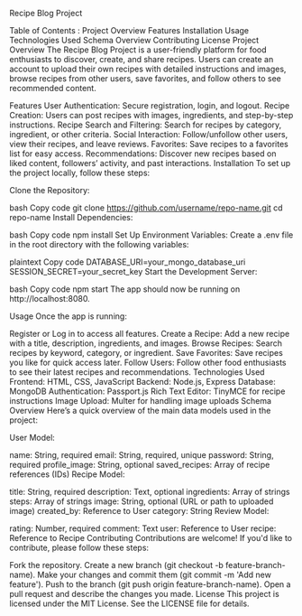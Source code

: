 Recipe Blog Project


Table of Contents :
Project Overview
Features
Installation
Usage
Technologies Used
Schema Overview
Contributing
License
Project Overview
The Recipe Blog Project is a user-friendly platform for food enthusiasts to discover, create, and share recipes. Users can create an account to upload their own recipes with detailed instructions and images, browse recipes from other users, save favorites, and follow others to see recommended content.

Features
User Authentication: Secure registration, login, and logout.
Recipe Creation: Users can post recipes with images, ingredients, and step-by-step instructions.
Recipe Search and Filtering: Search for recipes by category, ingredient, or other criteria.
Social Interaction: Follow/unfollow other users, view their recipes, and leave reviews.
Favorites: Save recipes to a favorites list for easy access.
Recommendations: Discover new recipes based on liked content, followers’ activity, and past interactions.
Installation
To set up the project locally, follow these steps:

Clone the Repository:

bash
Copy code
git clone https://github.com/username/repo-name.git
cd repo-name
Install Dependencies:

bash
Copy code
npm install
Set Up Environment Variables: Create a .env file in the root directory with the following variables:

plaintext
Copy code
DATABASE_URI=your_mongo_database_uri
SESSION_SECRET=your_secret_key
Start the Development Server:

bash
Copy code
npm start
The app should now be running on http://localhost:8080.

Usage
Once the app is running:

Register or Log in to access all features.
Create a Recipe: Add a new recipe with a title, description, ingredients, and images.
Browse Recipes: Search recipes by keyword, category, or ingredient.
Save Favorites: Save recipes you like for quick access later.
Follow Users: Follow other food enthusiasts to see their latest recipes and recommendations.
Technologies Used
Frontend: HTML, CSS, JavaScript
Backend: Node.js, Express
Database: MongoDB
Authentication: Passport.js
Rich Text Editor: TinyMCE for recipe instructions
Image Upload: Multer for handling image uploads
Schema Overview
Here’s a quick overview of the main data models used in the project:

User Model:

name: String, required
email: String, required, unique
password: String, required
profile_image: String, optional
saved_recipes: Array of recipe references (IDs)
Recipe Model:

title: String, required
description: Text, optional
ingredients: Array of strings
steps: Array of strings
image: String, optional (URL or path to uploaded image)
created_by: Reference to User
category: String
Review Model:

rating: Number, required
comment: Text
user: Reference to User
recipe: Reference to Recipe
Contributing
Contributions are welcome! If you'd like to contribute, please follow these steps:

Fork the repository.
Create a new branch (git checkout -b feature-branch-name).
Make your changes and commit them (git commit -m 'Add new feature').
Push to the branch (git push origin feature-branch-name).
Open a pull request and describe the changes you made.
License
This project is licensed under the MIT License. See the LICENSE file for details.
